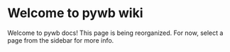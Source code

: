 Welcome to pywb wiki
====================

Welcome to pywb docs! This page is being reorganized. For now, select a page from the sidebar for more info.